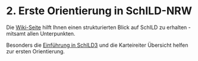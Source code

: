 # 2. Erste Orientierung in SchILD-NRW 

Die [Wiki-Seite](https://schulverwaltungsinfos.nrw.de/svws/wiki/index.php?title=SchILD-NRW) hilft Ihnen einen strukturierten Blick auf SchILD zu erhalten - mitsamt allen Unterpunkten.

Besonders die [Einführung in SchILD3](https://wiki.svws.nrw.de/mediawiki/index.php?title=Hauptfenster) und die Karteireiter Übersicht helfen zur ersten Orientierung. 
